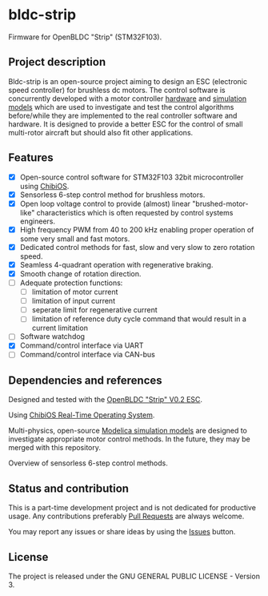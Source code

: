 bldc-strip
==========

Firmware for OpenBLDC "Strip" (STM32F103).

## Project description

Bldc-strip is an open-source project aiming to design an ESC (electronic speed controller) for brushless dc motors. The control software is concurrently developed with a motor controller [hardware](https://github.com/joewa/open-bldc-hardware/tree/master/strip/v0.2) and [simulation models](https://github.com/joewa/open-bldc-modelica) which are used to investigate and test the control algorithms before/while they are implemented to the real controller software and hardware. It is designed to provide a better ESC for the control of small multi-rotor aircraft but should also fit other applications.

## Features

- [x] Open-source control software for STM32F103 32bit microcontroller using [ChibiOS](http://www.chibios.org).
- [x] Sensorless 6-step control method for brushless motors.
- [x] Open loop voltage control to provide (almost) linear "brushed-motor-like" characteristics which is often requested by control systems engineers.
- [x] High frequency PWM from 40 to 200 kHz enabling proper operation of some very small and fast motors.
- [x] Dedicated control methods for fast, slow and very slow to zero rotation speed.
- [x] Seamless 4-quadrant operation with regenerative braking.
- [x] Smooth change of rotation direction.
- [ ] Adequate protection functions:
  - [ ] limitation of motor current
  - [ ] limitation of input current
  - [ ] seperate limit for regenerative current
  - [ ] limitation of reference duty cycle command that would result in a current limitation
- [ ] Software watchdog
- [x] Command/control interface via UART
- [ ] Command/control interface via CAN-bus

## Dependencies and references

Designed and tested with the [OpenBLDC "Strip" V0.2 ESC](https://github.com/joewa/open-bldc-hardware/tree/master/strip/v0.2).

Using [ChibiOS Real-Time Operating System](http://www.chibios.org).

Multi-physics, open-source [Modelica simulation models](https://github.com/joewa/open-bldc-modelica) are designed to investigate appropriate motor control methods. In the future, they may be merged with this repository.

Overview of sensorless 6-step control methods.

## Status and contribution

This is a part-time development project and is not dedicated for productive usage. Any contributions preferably [Pull Requests](https://github.com/joewa/bldc-strip/pulls) are always welcome.

You may report any issues or share ideas by using the [Issues](https://github.com/joewa/bldc-strip/issues) button.

## License

The project is released under the GNU GENERAL PUBLIC LICENSE - Version 3.

